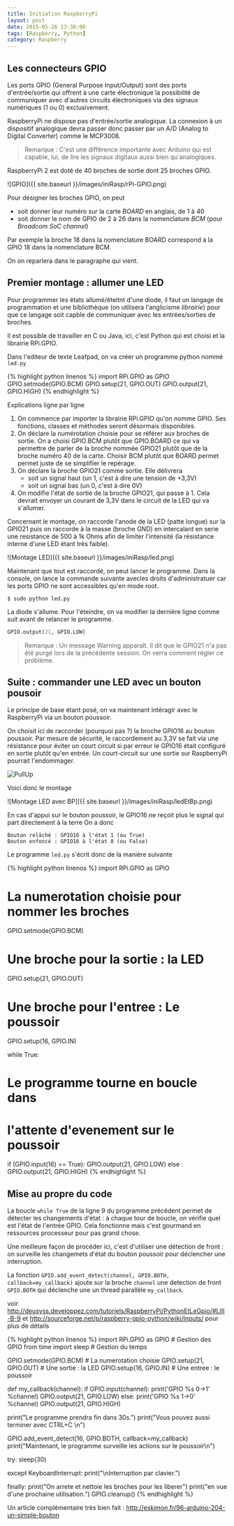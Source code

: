 ```yaml
---
title: Initiation RaspberryPi
layout: post
date: 2015-05-26 13:30:00
tags: [Raspberry, Python]
category: Raspberry
---
```


## Les connecteurs GPIO

Les ports GPIO (General Purpose Input/Output) sont des ports d'entrée/sortie
qui offrent à une carte électronique la possibilité de communiquer avec
d'autres circuits électroniques via des signaux numériques (1 ou 0)
exclusivement.

RaspberryPi ne dispose pas d'entrée/sortie analogique. La connexion à un
dispositif analogique devra passer donc passer par un A/D (Analog to Digital
Converter) comme le MCP3008.

>  Remarque : C'est une différence importante avec Arduino qui est capable, lui,
>  de lire les signaux digitaux aussi bien qu'analogiques.

RaspberryPi 2 est doté de 40 broches de sortie dont 25 broches GPIO.

![GPIO]({{ site.baseurl }}/images/iniRasp/rPi-GPIO.png)

Pour désigner les broches GPIO, on peut 
- soit donner leur numéro sur la carte *BOARD* en anglais, de 1 à 40
- soit donner le nom de GPIO de 2 à 26 dans la nomenclature *BCM* (pour *Broadcom SoC channel*)

Par exemple la broche 18 dans la nomenclature BOARD correspond 
à la GPIO 18 dans la nomenclature BCM.

On on reparlera dans le paragraphe qui vient.

## Premier montage : allumer une LED

Pour programmer les états allumé/éteitnt d'une diode, il faut un langage
de programmation et une bibliothèque (on utilisera l'anglicisme *librairie*)
pour que ce langage soit capble de communiquer
avec les entrées/sorties de broches.

Il est possible de travailler en C ou Java, ici, c'est Python qui est choisi et
la librairie RPi.GPIO.

Dans l'editeur de texte Leafpad, on va créer un programme python nommé `led.py`

{% highlight python linenos %}
import RPi.GPIO as GPIO
GPIO.setmode(GPIO.BCM)
GPIO.setup(21, GPIO.OUT)
GPIO.output(21, GPIO.HIGH)
{% endhighlight %}

Explications ligne par ligne

1. On commence par importer la librairie RPi.GPIO qu'on nomme GPIO. 
   Ses fonctions, classes et méthodes seront désormais disponibles.
2. On déclare la numérotation choisie pour se référer aux broches
   de sortie. On a choisi GPIO.BCM plutôt que GPIO.BOARD ce qui va permettre
   de parler de la broche nommée GPIO21 plutôt que de la broche numéro 40
   de la carte. Choisir BCM plutôt que BOARD permet permet juste de se
   simplifier le repérage.
3. On déclare la broche GPIO21 comme sortie. Elle délivrera    
   - soit un signal haut (un 1, c'est à dire une tension de +3,3V)    
   - soit un signal bas (un 0, c'est à dire 0V)
4. On modifie l'état de sortie de la broche GPIO21, qui passe à 1. Cela devrait
   envoyer un courant de 3,3V dans le circuit de la LED qui va s'allumer.

Concernant le montage, on raccorde l'anode de la LED (patte longue) sur la
GPIO21 puis on raccorde à la masse (broche GND) en intercalant en serie une
resistance de 500 à 1k Ohms afin de limiter l'intensité (la résistance interne
d'une LED étant très faible).

![Montage LED]({{ site.baseurl }}/images/iniRasp/led.png)

Maintenant que tout est raccordé, on peut lancer le programme. Dans la console,
on lance la commande suivante avecles droits d'administratuer car les ports
GPIO ne sont accessibles qu'en mode root.

```
$ sudo python led.py
```

La diode s'allume. Pour l'éteindre, on va modifier la dernière ligne comme suit
avant de relancer le programme.

```python
GPIO.output(21, GPIO.LOW)
```

>  Remarque : Un message Warning apparaît. Il dit que le GPIO21 n'a pas été purgé
>  lors de la précédente session. On verra comment régler ce problème.

## Suite : commander une LED avec un bouton pousoir

Le principe de base étant posé, on va maintenant intéragir avec le RaspberryPi
via un bouton poussoir.

On choisit ici de raccorder (pourquoi pas ?)  la broche GPIO16 au bouton 
poussoir. 
Par mesure de sécurité, le raccordement au 3,3V se fait via
une résistance pour éviter un court circuit si par erreur le GPIO16 était
configuré en sortie plutôt qu'en entrée.
Un court-circuit sur une sortie sur RaspberryPi pourrait l'endommager.


![PullUp](http://upload.wikimedia.org/wikipedia/commons/thumb/1/12/Switch_Pull_Up_Circuit.png/220px-Switch_Pull_Up_Circuit.png)

Voici donc le montage

![Montage LED avec BP]({{ site.baseurl }}/images/iniRasp/ledEtBp.png)

En cas d'appui sur le bouton poussoir, le GPIO16 ne reçoit plus le signal
qui part directement à la terre On a donc

    Bouton relâché : GPIO16 à l'état 1 (ou True)
    Bouton enfoncé : GPIO16 à l'état 0 (ou False)

Le programme `led.py` s'écrit donc de la manière suivante

{% highlight python linenos %}
import RPi.GPIO as GPIO
# La numerotation choisie pour nommer les broches
GPIO.setmode(GPIO.BCM)
# Une broche pour la sortie : la LED
GPIO.setup(21, GPIO.OUT)
# Une broche pour l'entree : Le poussoir
GPIO.setup(16, GPIO.IN)

while True:
# Le programme tourne en boucle dans
# l'attente d'evenement sur le poussoir
  if (GPIO.input(16) == True):
  GPIO.output(21, GPIO.LOW)
  else :
    GPIO.output(21, GPIO.HIGH)
{% endhighlight %}

## Mise au propre du code

La boucle `while True` de la ligne 9 du programme précédent permet de détecter
les changements d'état : à chaque tour de boucle, on vérifie quel est l'état de
l'entrée GPIO. Cela fonctionne mais c'est gourmand en ressources processeur pour
pas grand chose.

Une meilleure façon de procéder ici, c'est d'utiliser une détection de front :
on surveille les changemets d'état du bouton poussoir pour déclencher une
interruption.

La fonction `GPIO.add_event_detect(channel, GPIO.BOTH, callback=my_callback)`
ajoute sur la broche `channel` une detection de front `GPIO.BOTH` qui déclenche
une un thread parallèle `my_callback`.

voir http://deusyss.developpez.com/tutoriels/RaspberryPi/PythonEtLeGpio/#LIII-B-9
et http://sourceforge.net/p/raspberry-gpio-python/wiki/Inputs/
pour plus de détails

{% highlight python linenos %}
import RPi.GPIO as GPIO  # Gestion des GPIO
from time import sleep   # Gestion du temps

GPIO.setmode(GPIO.BCM)   # La numerotation choisie
GPIO.setup(21, GPIO.OUT) # Une sortie : la LED
GPIO.setup(16, GPIO.IN)  # Une entree : le poussoir

def my_callback(channel):
  if GPIO.input(channel):
    print('GPIO %s 0->1' %channel)
    GPIO.output(21, GPIO.LOW)
  else:
    print('GPIO %s 1->0' %channel)
    GPIO.output(21, GPIO.HIGH)

print("Le programme prendra fin dans 30s.")
print("Vous pouvez aussi terminer avec CTRL+C \n")

GPIO.add_event_detect(16, GPIO.BOTH, callback=my_callback)
print("Maintenant, le programme surveille les actions sur le poussoir\n")

try:
  sleep(30)

except KeyboardInterrupt:
  print("\nInterruption par clavier.")

finally:
  print("On arrete et nettoie les broches pour les liberer")
  print("en vue d'une prochaine utilisation.")
  GPIO.cleanup()
{% endhighlight %}


Un article complémentaire très bien fait : 
http://eskimon.fr/96-arduino-204-un-simple-bouton


